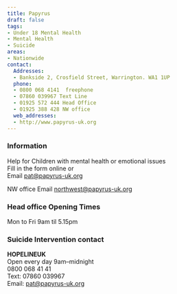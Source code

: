 ```yaml
---
title: Papyrus
draft: false
tags:
- Under 18 Mental Health
- Mental Health
- Suicide
areas:
- Nationwide
contact:
  Addresses:
  - Bankside 2, Crosfield Street, Warrington. WA1 1UP
  phone:
  - 0800 068 4141  freephone
  - 07860 039967 Text Line
  - 01925 572 444 Head Office
  - 01925 388 428 NW office
  web_addresses:
  - http://www.papyrus-uk.org
---
```


### Information   
Help for Children with mental health or emotional issues   
Fill in the form online or     
Email  pat@papyrus-uk.org

NW office Email  northwest@papyrus-uk.org   

### Head office Opening Times   
Mon to Fri 9am til 5.15pm

### Suicide Intervention  contact  
**HOPELINEUK**    
Open every day  9am–midnight      
0800 068 41 41  
Text: 07860 039967  
Email: pat@papyrus-uk.org  